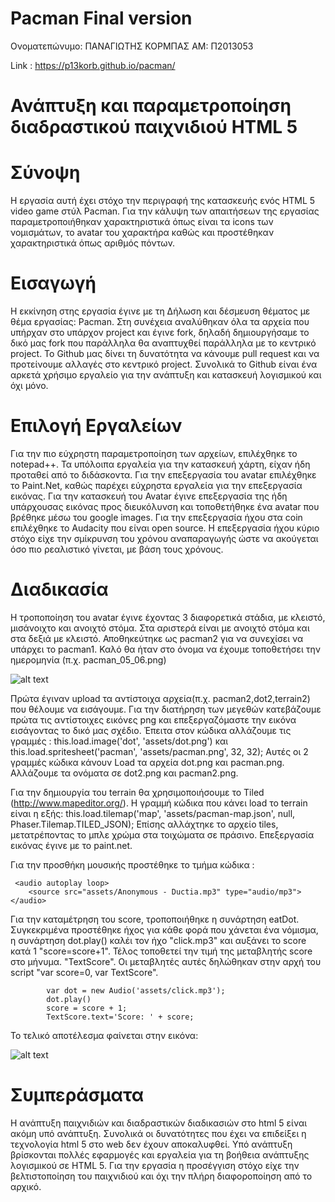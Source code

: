 # Pacman Final version

Ονοματεπώνυμο: ΠΑΝΑΓΙΩΤΗΣ ΚΟΡΜΠΑΣ
ΑΜ: Π2013053

Link : https://p13korb.github.io/pacman/

# Ανάπτυξη και παραμετροποίηση διαδραστικού παιχνιδιού HTML 5 

# Σύνοψη

Η εργασία αυτή έχει στόχο την περιγραφή της κατασκευής ενός HTML 5 video game στύλ Pacman. Για την κάλυψη των απαιτήσεων της εργασίας παραμετροποιήθηκαν χαρακτηριστικά όπως είναι τα icons των νομισμάτων, το avatar του χαρακτήρα καθώς και προστέθηκαν χαρακτηριστικά όπως αριθμός πόντων. 

# Εισαγωγή

Η εκκίνηση στης εργασία έγινε με τη Δήλωση και δέσμευση θέματος με θέμα εργασίας: Pacman. Στη συνέχεια αναλύθηκαν όλα τα αρχεία που υπήρχαν στο υπάρχον project και έγινε fork, δηλαδή δημιουργήσαμε το δικό μας fork που παράλληλα θα αναπτυχθεί παράλληλα με το κεντρικό project. Το Github μας δίνει τη δυνατότητα να κάνουμε pull request και να προτείνουμε αλλαγές στο κεντρικό project. Συνολικά το Github είναι ένα αρκετά χρήσιμο εργαλείο για την ανάπτυξη και κατασκευή λογισμικού και όχι μόνο.

# Επιλογή Εργαλείων

Για την πιο εύχρηστη παραμετροποίηση των αρχείων, επιλέχθηκε το notepad++. Τα υπόλοιπα εργαλεία για την κατασκευή χάρτη, είχαν ήδη προταθεί από το διδάσκοντα. Για την επεξεργασία του avatar επιλέχθηκε το Paint.Net, καθώς παρέχει εύχρηστα εργαλεία για την επεξεργασία εικόνας. Για την κατασκευή του Avatar έγινε επεξεργασία της ήδη υπάρχουσας εικόνας προς διευκόλυνση και τοποθετήθηκε ένα avatar που βρέθηκε μέσω του google images. Για την επεξεργασία ήχου στα coin επιλέχθηκε το Audacity που είναι open source. Η επεξεργασία ήχου κύριο στόχο είχε την σμίκρυνση του χρόνου αναπαραγωγής ώστε να ακούγεται όσο πιο ρεαλιστικό γίνεται, με βάση τους χρόνους.

# Διαδικασία

Η τροποποίηση του avatar έγινε έχοντας 3 διαφορετικά στάδια, με κλειστό, μισάνοιχτο και ανοιχτό στόμα. Στα αριστερά είναι με ανοιχτό στόμα και στα δεξιά με κλειστό. Αποθηκεύτηκε ως pacman2 για να συνεχίσει να υπάρχει το pacman1. Καλό θα ήταν στο όνομα να έχουμε τοποθετήσει την ημερομηνία (π.χ. pacman_05_06.png)

![alt text](https://github.com/p13korb/pacman/blob/master/assets/pacman2.png)

Πρώτα έγιναν upload τα αντίστοιχα αρχεία(π.χ. pacman2,dot2,terrain2) που θέλουμε να εισάγουμε. Για την διατήρηση των μεγεθών κατεβάζουμε πρώτα τις αντίστοιχες εικόνες png και επεξεργαζόμαστε την εικόνα εισάγοντας το δικό μας σχέδιο. Έπειτα στον κώδικα αλλάζουμε τις γραμμές : this.load.image('dot', 'assets/dot.png') και this.load.spritesheet('pacman', 'assets/pacman.png', 32, 32); 
Αυτές οι 2 γραμμές κώδικα κάνουν Load τα αρχεία dot.png και pacman.png. Αλλάζουμε τα ονόματα σε dot2.png και pacman2.png.

Για την δημιουργία του terrain θα χρησιμοποιήσουμε το Tiled (http://www.mapeditor.org/). Η γραμμή κώδικα που κάνει load το terrain είναι η εξής: this.load.tilemap('map', 'assets/pacman-map.json', null, Phaser.Tilemap.TILED_JSON);
Επίσης αλλάχτηκε το αρχείο tiles, μετατρέποντας το μπλε χρώμα στα τοιχώματα σε πράσινο. Επεξεργασία εικόνας έγινε με το paint.net.

Για την προσθήκη μουσικής προστέθηκε το τμήμα κώδικα : 

     <audio autoplay loop>
        <source src="assets/Anonymous - Ductia.mp3" type="audio/mp3">
    </audio>
   
Για την καταμέτρηση του score, τροποποιήθηκε η συνάρτηση eatDot. Συγκεκριμένα προστέθηκε ήχος για κάθε φορά που χάνεται ένα νόμισμα, η συνάρτηση dot.play() καλέι τον ήχο "click.mp3" και αυξάνει το score κατά 1 "score=score+1".
Τέλος τοποθετεί την τιμή της μεταβλητής score στο μήνυμα. "TextScore". Οι μεταβλητές αυτές δηλώθηκαν στην αρχή του script "var score=0, var TextScore".

            var dot = new Audio('assets/click.mp3');
            dot.play()
            score = score + 1;
            TextScore.text='Score: ' + score;
            
Το τελικό αποτέλεσμα φαίνεται στην εικόνα:

![alt text](https://github.com/p13korb/pacman/blob/%CE%A02013053-Final/screenshot.jpg)

# Συμπεράσματα

Η ανάπτυξη παιχνιδιών και διαδραστικών διαδικασιών στο html 5 είναι ακόμη υπό ανάπτυξη. Συνολικά οι δυνατότητες που έχει να επιδείξει η τεχνολογία html 5 στο web δεν έχουν αποκαλυφθεί. Υπό ανάπτυξη βρίσκονται πολλές εφαρμογές και εργαλεία για τη βοήθεια ανάπτυξης λογισμικού σε HTML 5. Για την εργασία η προσέγγιση στόχο είχε την βελτιστοποίηση του παιχνιδιού και όχι την πλήρη διαφοροποίηση από το αρχικό.
